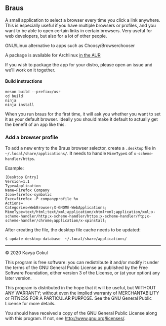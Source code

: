 ## Braus
A small application to select a browser every time you click a link anywhere. This is especially useful if you have multiple browsers or profiles, and you want to be able to open certain links in certain browsers. Very useful for web developers, but also for a lot of other people.

GNU/Linux alternative to apps such as Choosy/Browserchooser

A package is available for Archlinux [in the AUR](https://aur.archlinux.org/packages/braus-git/)

If you wish to package the app for your distro, please open an issue and we'll work on it together.

#### Build instructions
````
meson build --prefix=/usr
cd build
ninja
ninja install

````

When you run braus for the first time, it will ask you whether you want to set it as your default browser. Ideally you should make it default to actually get the benefit of an app like this.


### Add a browser profile
To add a new entry to the Braus browser selector, create a `.desktop` file
in `~/.local/share/applications/`.
It needs to handle `MimeType`s of `x-scheme-handler/https`.

Example:

    [Desktop Entry]
    Version=1.1
    Type=Application
    Name=Firefox Company
    Icon=firefox-symbolic
    Exec=firefox -P companyprofile %u
    Actions=
    Categories=WebBrowser;X-GNOME-WebApplications;
    MimeType=text/html;text/xml;application/xhtml+xml;application/xml;x-scheme-handler/http;x-scheme-handler/https;x-scheme-handler/ftp;x-scheme-handler/chrome;application/x-xpinstall;

After creating the file, the desktop file cache needs to be updated:

    $ update-desktop-database  ~/.local/share/applications/

---------------

© 2020 Kavya Gokul

This program is free software: you can redistribute it and/or modify it under the terms of the GNU General Public License as published by
the Free Software Foundation, either version 3 of the License, or
(at your option) any later version.

This program is distributed in the hope that it will be useful,
but WITHOUT ANY WARRANTY; without even the implied warranty of
MERCHANTABILITY or FITNESS FOR A PARTICULAR PURPOSE.  See the
GNU General Public License for more details.

You should have received a copy of the GNU General Public License
along with this program.  If not, see <http://www.gnu.org/licenses/>.